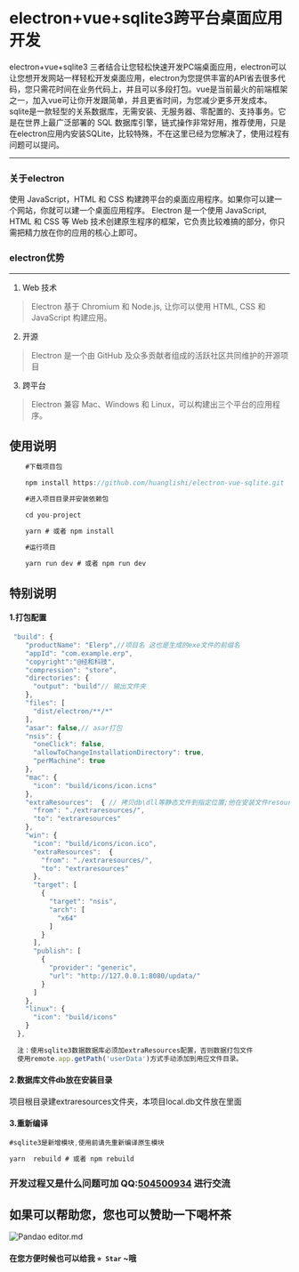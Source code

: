# electron+vue+sqlite3跨平台桌面应用开发
  electron+vue+sqlite3 三者结合让您轻松快速开发PC端桌面应用，electron可以让您想开发网站一样轻松开发桌面应用，electron为您提供丰富的API省去很多代码，您只需花时间在业务代码上，并且可以多段打包。vue是当前最火的前端框架之一，加入vue可让你开发跟简单，并且更省时间，为您减少更多开发成本。sqlite是一款轻型的关系数据库，无需安装、无服务器、零配置的、支持事务。它是在世界上最广泛部署的 SQL 数据库引擎，链式操作非常好用，推荐使用，只是在electron应用内安装SQLite，比较特殊，不在这里已经为您解决了，使用过程有问题可以提问。
  
----
### 关于electron
使用 JavaScript，HTML 和 CSS 构建跨平台的桌面应用程序。如果你可以建一个网站，你就可以建一个桌面应用程序。 Electron 是一个使用 JavaScript, HTML 和 CSS 等 Web 技术创建原生程序的框架，它负责比较难搞的部分，你只需把精力放在你的应用的核心上即可。

### electron优势
----
1. Web 技术
> Electron 基于 Chromium 和 Node.js, 让你可以使用 HTML, CSS 和 JavaScript 构建应用。
2. 开源
> Electron 是一个由 GitHub 及众多贡献者组成的活跃社区共同维护的开源项目
3. 跨平台
> Electron 兼容 Mac、Windows 和 Linux，可以构建出三个平台的应用程序。

## 使用说明
```javascript
	#下载项目包

	npm install https://github.com/huanglishi/electron-vue-sqlite.git

	#进入项目目录并安装依赖包

	cd you-project

	yarn # 或者 npm install

	#运行项目

	yarn run dev # 或者 npm run dev

```
## 特别说明
#### 1.打包配置
```javascript
 "build": {
    "productName": "Elerp",//项目名 这也是生成的exe文件的前缀名
    "appId": "com.example.erp",
    "copyright":"@经和科技",
    "compression": "store",
    "directories": {
      "output": "build"// 输出文件夹
    },
    "files": [
      "dist/electron/**/*"
    ],
    "asar": false,// asar打包
    "nsis": {
      "oneClick": false,  
      "allowToChangeInstallationDirectory": true, 
      "perMachine": true
    },
    "mac": {
      "icon": "build/icons/icon.icns"
    },
    "extraResources":  { // 拷贝db\dll等静态文件到指定位置;他在安装文件resources下；
      "from": "./extraresources/",
      "to": "extraresources"
    },
    "win": {
      "icon": "build/icons/icon.ico",
      "extraResources":  { 
        "from": "./extraresources/",
        "to": "extraresources"
      },
      "target": [
        {
          "target": "nsis",  
          "arch": [ 
            "x64"
          ]
        }
      ],
      "publish": [ 
        {
          "provider": "generic", 
          "url": "http://127.0.0.1:8080/updata/" 
        }
      ]
    },
    "linux": {
      "icon": "build/icons"
    }
  },
  
  注：使用sqlite3数据数据库必须加extraResources配置，否则数据打包文件
  使用remote.app.getPath('userData')方式手动添加到用应文件目录。
```
#### 2.数据库文件db放在安装目录
 项目根目录建extraresources文件夹，本项目local.db文件放在里面
#### 3.重新编译
```javascript
#sqlite3是新增模块,使用前请先重新编译原生模块

yarn  rebuild # 或者 npm rebuild

```

###  开发过程又是什么问题可加 QQ:[504500934](https://ynjiyuan.com "504500934") 进行交流
## 如果可以帮助您，您也可以赞助一下喝杯茶



![Pandao editor.md](https://honey.ynjiyuan.com/wxpayqrcode.png "Pandao editor.md")

#### 在您方便时候也可以给我 `⭐ Star` ~哦
